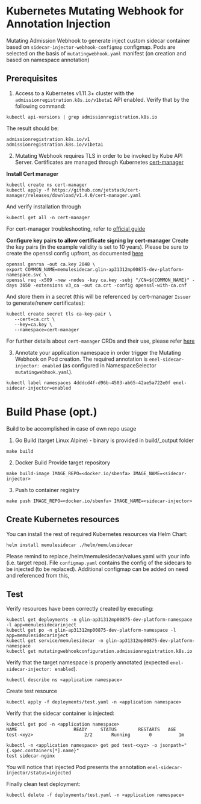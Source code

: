 # Kubernetes Mutating Webhook for Annotation Injection
Mutating Admission Webhook to generate inject custom sidecar container based on `sidecar-injector-webhook-configmap` configmap.
Pods are selected on the basis of `mutatingwebhook.yaml` manifest (on creation and based on namespace annotation)

## Prerequisites
1. Access to a Kubernetes v1.11.3+ cluster with the `admissionregistration.k8s.io/v1beta1` API enabled. Verify that by the following command:

```
kubectl api-versions | grep admissionregistration.k8s.io
```
The result should be:
```
admissionregistration.k8s.io/v1
admissionregistration.k8s.io/v1beta1
```

2. Mutating Webhook requires TLS in order to be invoked by Kube API Server. Certificates are managed through Kubernetes [cert-manager](https://cert-manager.io/docs/concepts/ca-injector/) 


**Install Cert manager**
```
kubectl create ns cert-manager
kubectl apply -f https://github.com/jetstack/cert-manager/releases/download/v1.4.0/cert-manager.yaml
```

And verify installation through 
```
kubectl get all -n cert-manager 
```

For cert-manager troubleshooting, refer to [official guide](https://cert-manager.io/docs/faq/troubleshooting/)


**Configure key pairs to allow certificate signing by cert-manager**
Create the key pairs (in the example validity is set to 10 years). Please be sure to create the openssl config upfront, as documented [here](https://github.com/jetstack/cert-manager/issues/279)
```
openssl genrsa -out ca.key 2048 \
export COMMON_NAME=memulesidecar.glin-ap31312mp00875-dev-platform-namespace.svc \
openssl req -x509 -new -nodes -key ca.key -subj "/CN=${COMMON_NAME}" -days 3650 -extensions v3_ca -out ca.crt -config openssl-with-ca.cnf    
```

And store them in a secret (this will be referenced by cert-manager `Issuer` to generate/renew certificates):
```
kubectl create secret tls ca-key-pair \
   --cert=ca.crt \
   --key=ca.key \
   --namespace=cert-manager
```

For further details about `cert-manager` CRDs and their use, please refer [here](https://docs.cert-manager.io/en/release-0.8/tasks/issuers/setup-ca.html)

3. Annotate your application namespace in order trigger the Mutating Webhook on Pod creation. The required annotation is `enel-sidecar-injector: enabled` (as configured in NamespaceSelector `mutatingwebhook.yaml`).
 ```
kubectl label namespaces 4dddcd4f-d96b-4503-ab65-42ae5a722e0f enel-sidecar-injector=enabled
```

# Build Phase (opt.)
Build to be accomplished in case of own repo usage
1. Go Build (target Linux Alpine) - binary is provided in build/_output folder
```
make build
```

2. Docker Build
Provide target repository
```
make build-image IMAGE_REPO=<docker.io/sbenfa> IMAGE_NAME=<sidecar-injector>
```

3. Push to container registry
```
make push IMAGE_REPO=<docker.io/sbenfa> IMAGE_NAME=<sidecar-injector>
```

## Create Kubernetes resources
You can install the rest of required Kubernetes resources via Helm Chart:
```
helm install memulesidecar ./helm/memulesidecar
```

Please remind to replace /helm/memulesidecar/values.yaml with your info (i.e. target repo). 
File `configmap.yaml` contains the config of the sidecars to be injected (to be replaced).
Additional configmap can be added on need and referenced from this,

## Test
Verify resources have been correctly created by executing:
```
kubectl get deployments -n glin-ap31312mp00875-dev-platform-namespace -l app=memulesidecarinject
kubectl get po -n glin-ap31312mp00875-dev-platform-namespace -l app=memulesidecarinject
kubectl get service/memulesidecar -n glin-ap31312mp00875-dev-platform-namespace 
kubectl get mutatingwebhookconfiguration.admissionregistration.k8s.io 
```

Verify that the target namespace is properly annotated (expected `enel-sidecar-injector: enabled`).
```
kubectl describe ns <application namespace>
```

Create test resource 
```
kubectl apply -f deployments/test.yaml -n <application namespace>
```

Verify that the sidecar container is injected:

```
kubectl get pod -n <application namespace>
NAME                     READY     STATUS        RESTARTS   AGE
test-<xyz>                   2/2       Running       0          1m
```
```
kubectl -n <application namespace> get pod test-<xyz> -o jsonpath="{.spec.containers[*].name}"
test sidecar-nginx
```
You will notice that injected Pod presents the annotation `enel-sidecar-injector/status=injected`

Finally clean test deployment:
```
kubectl delete -f deployments/test.yaml -n <application namespace>
```
